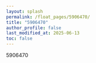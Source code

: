 ```yaml
---
layout: splash
permalink: /float_pages/5906470/
title: "5906470"
author_profile: false
last_modified_at: 2025-06-13
toc: false
---
```

 
5906470
